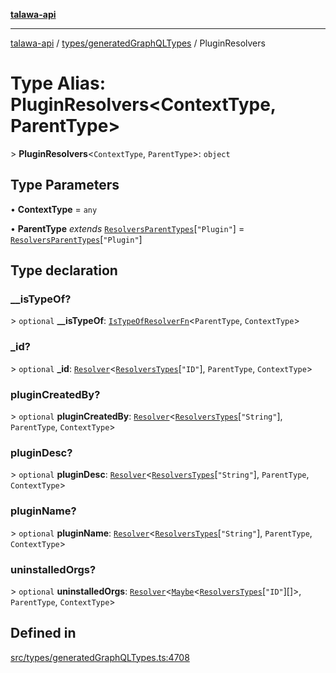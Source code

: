 [**talawa-api**](../../../README.md)

***

[talawa-api](../../../modules.md) / [types/generatedGraphQLTypes](../README.md) / PluginResolvers

# Type Alias: PluginResolvers\<ContextType, ParentType\>

\> **PluginResolvers**\<`ContextType`, `ParentType`\>: `object`

## Type Parameters

• **ContextType** = `any`

• **ParentType** *extends* [`ResolversParentTypes`](ResolversParentTypes.md)\[`"Plugin"`\] = [`ResolversParentTypes`](ResolversParentTypes.md)\[`"Plugin"`\]

## Type declaration

### \_\_isTypeOf?

\> `optional` **\_\_isTypeOf**: [`IsTypeOfResolverFn`](IsTypeOfResolverFn.md)\<`ParentType`, `ContextType`\>

### \_id?

\> `optional` **\_id**: [`Resolver`](Resolver.md)\<[`ResolversTypes`](ResolversTypes.md)\[`"ID"`\], `ParentType`, `ContextType`\>

### pluginCreatedBy?

\> `optional` **pluginCreatedBy**: [`Resolver`](Resolver.md)\<[`ResolversTypes`](ResolversTypes.md)\[`"String"`\], `ParentType`, `ContextType`\>

### pluginDesc?

\> `optional` **pluginDesc**: [`Resolver`](Resolver.md)\<[`ResolversTypes`](ResolversTypes.md)\[`"String"`\], `ParentType`, `ContextType`\>

### pluginName?

\> `optional` **pluginName**: [`Resolver`](Resolver.md)\<[`ResolversTypes`](ResolversTypes.md)\[`"String"`\], `ParentType`, `ContextType`\>

### uninstalledOrgs?

\> `optional` **uninstalledOrgs**: [`Resolver`](Resolver.md)\<[`Maybe`](Maybe.md)\<[`ResolversTypes`](ResolversTypes.md)\[`"ID"`\][]\>, `ParentType`, `ContextType`\>

## Defined in

[src/types/generatedGraphQLTypes.ts:4708](https://github.com/PalisadoesFoundation/talawa-api/blob/5c5b29a0ea487bda8306089fe128f43f3be29f94/src/types/generatedGraphQLTypes.ts#L4708)
